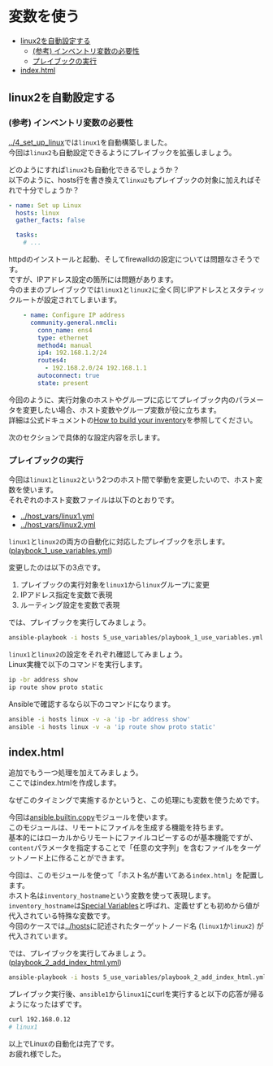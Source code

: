 # 変数を使う

- [linux2を自動設定する](#linux2を自動設定する)
  - [(参考) インベントリ変数の必要性](#参考-インベントリ変数の必要性)
  - [プレイブックの実行](#プレイブックの実行)
- [index.html](#indexhtml)

## linux2を自動設定する

### (参考) インベントリ変数の必要性

[../4_set_up_linux](../4_set_up_linux)では`linux1`を自動構築しました。  
今回は`linux2`も自動設定できるようにプレイブックを拡張しましょう。

どのようにすれば`linux2`も自動化できるでしょうか？  
以下のように、hosts行を書き換えて`linxu2`もプレイブックの対象に加えればそれで十分でしょうか？

```yml
- name: Set up Linux
  hosts: linux
  gather_facts: false

  tasks:
    # ...
```

httpdのインストールと起動、そしてfirewalldの設定については問題なさそうです。  
ですが、IPアドレス設定の箇所には問題があります。  
今のままのプレイブックでは`linux1`と`linux2`に全く同じIPアドレスとスタティックルートが設定されてしまいます。

```yml
    - name: Configure IP address
      community.general.nmcli:
        conn_name: ens4
        type: ethernet
        method4: manual
        ip4: 192.168.1.2/24
        routes4:
          - 192.168.2.0/24 192.168.1.1
        autoconnect: true
        state: present
```

今回のように、実行対象のホストやグループに応じてプレイブック内のパラメータを変更したい場合、ホスト変数やグループ変数が役に立ちます。  
詳細は公式ドキュメントの[How to build your inventory](https://docs.ansible.com/ansible/latest/inventory_guide/intro_inventory.html)を参照してください。

次のセクションで具体的な設定内容を示します。

### プレイブックの実行

今回は`linux1`と`linux2`という2つのホスト間で挙動を変更したいので、ホスト変数を使います。  
それぞれのホスト変数ファイルは以下のとおりです。

- [../host_vars/linux1.yml](../host_vars/linux1.yml)
- [../host_vars/linux2.yml](../host_vars/linux2.yml)

`linux1`と`linux2`の両方の自動化に対応したプレイブックを示します。  
([playbook_1_use_variables.yml](playbook_1_use_variables.yml))

変更したのは以下の3点です。

1. プレイブックの実行対象を`linux1`から`linux`グループに変更
2. IPアドレス指定を変数で表現
3. ルーティング設定を変数で表現

では、プレイブックを実行してみましょう。

```sh
ansible-playbook -i hosts 5_use_variables/playbook_1_use_variables.yml
```

`linux1`と`linux2`の設定をそれぞれ確認してみましょう。  
Linux実機で以下のコマンドを実行します。

```sh
ip -br address show
ip route show proto static
```

Ansibleで確認するなら以下のコマンドになります。

```sh
ansible -i hosts linux -v -a 'ip -br address show'
ansible -i hosts linux -v -a 'ip route show proto static'
```

## index.html

追加でもう一つ処理を加えてみましょう。  
ここではindex.htmlを作成します。

なぜこのタイミングで実施するかというと、この処理にも変数を使うためです。

今回は[ansible.builtin.copy](https://docs.ansible.com/ansible/latest/collections/ansible/builtin/copy_module.html)モジュールを使います。  
このモジュールは、リモートにファイルを生成する機能を持ちます。  
基本的にはローカルからリモートにファイルコピーするのが基本機能ですが、`content`パラメータを指定することで「任意の文字列」を含むファイルをターゲットノード上に作ることができます。

今回は、このモジュールを使って「ホスト名が書いてある`index.html`」を配置します。  
ホスト名は`inventory_hostname`という変数を使って表現します。  
`inventory_hostname`は[Special Variables](https://docs.ansible.com/ansible/latest/reference_appendices/special_variables.html)と呼ばれ、定義せずとも初めから値が代入されている特殊な変数です。  
今回のケースでは[../hosts](../hosts)に記述されたターゲットノード名 (`linux1`か`linux2`) が代入されています。

では、プレイブックを実行してみましょう。  
([playbook_2_add_index_html.yml](playbook_2_add_index_html.yml))

```sh
ansible-playbook -i hosts 5_use_variables/playbook_2_add_index_html.yml
```

プレイブック実行後、`ansible1`から`linux1`にcurlを実行すると以下の応答が帰るようになったはずです。

```sh
curl 192.168.0.12
# linux1
```

以上でLinuxの自動化は完了です。  
お疲れ様でした。
